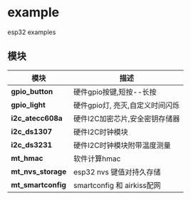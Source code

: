 # example

esp32 examples

## 模块

| 模块              | 描述                                                                     |
|-------------------|-------------------------------------------------------------------------|
| **gpio_button**   | 硬件gpio按键,短按--长按                                                  |
| **gpio_light**    | 硬件gpio灯, 亮灭,自定义时间闪烁                                           |
| **i2c_atecc608a** | 硬件I2C加密芯片,安全密钥存储器                                            |
| **i2c_ds1307**    | 硬件I2C时钟模块                                                          |
| **i2c_ds3231**    | 硬件I2C时钟模块附带温度测量                                               |
| **mt_hmac**       | 软件计算hmac                                                            |
| **mt_nvs_storage**| esp32 nvs 键值对持久存储                                                 |
| **mt_smartconfig**| smartconfig 和 airkiss配网                                               |